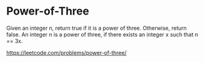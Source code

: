 # Power-of-Three
Given an integer n, return true if it is a power of three. Otherwise, return false.  An integer n is a power of three, if there exists an integer x such that n == 3x.

https://leetcode.com/problems/power-of-three/
